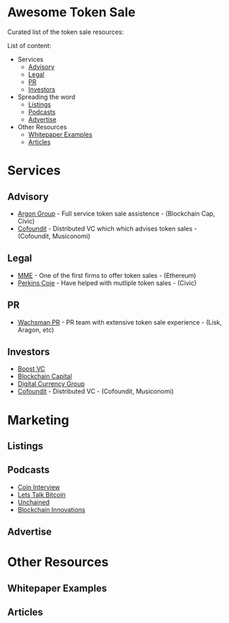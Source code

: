 Awesome Token Sale
==================
Curated list of the token sale resources:

List of content:
* Services
  * [Advisory](#advisory)   
  * [Legal](#legal)
  * [PR](#pr)
  * [Investors](#investors)
* Spreading the word 
  * [Listings](#listings)
  * [Podcasts](#podcasts)
  * [Advertise](#advertise)
* Other Resources
  * [Whitepaper Examples](#whitepaper-examples)
  * [Articles](#articles)

# Services

## Advisory
* [Argon Group](https://argongroup.com/) - Full service token sale assistence - (Blockchain Cap, Civic)
* [Cofoundit](https://cofound.it/en/) - Distributed VC which which advises token sales - (Cofoundit, Musiconomi)

## Legal
* [MME](http://www.mme.ch/) - One of the first firms to offer token sales - (Ethereum)
* [Perkins Coie](https://www.perkinscoie.com/en/index.html) - Have helped with mutliple token sales - (Civic)

## PR
* [Wachsman PR](http://wachsmanpr.com/) - PR team with extensive token sale experience - (Lisk, Aragon, etc)

## Investors
* [Boost VC](https://www.boost.vc/)
* [Blockchain Capital](http://blockchain.capital/)
* [Digital Currency Group](http://dcg.co/)
* [Cofoundit](https://cofound.it/en/) - Distributed VC - (Cofoundit, Musiconomi)

# Marketing

## Listings

## Podcasts
* [Coin Interview](https://www.youtube.com/channel/UCOu5mkF_NczLQzICINvzr9w)
* [Lets Talk Bitcoin](https://letstalkbitcoin.com/)
* [Unchained](https://itunes.apple.com/us/podcast/unchained-big-ideas-from-worlds-blockchain-cryptocurrency/id1123922160?mt=2&i=1000384504169)
* [Blockchain Innovations](https://itunes.apple.com/us/podcast/blockchain-innovation-interviewing-brightest-minds/id1238906492?mt=2)

## Advertise


# Other Resources

## Whitepaper Examples

## Articles
